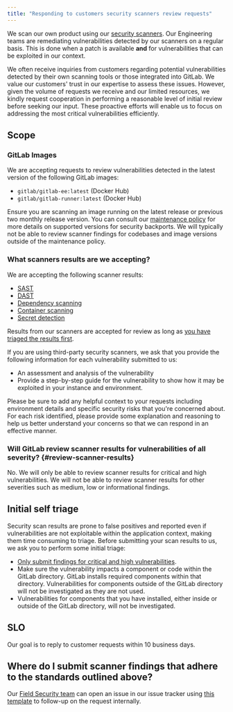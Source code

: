 ```yaml
---
title: "Responding to customers security scanners review requests"
---
```


We scan our own product using our [security scanners](https://docs.gitlab.com/ee/user/application_security/). Our Engineering teams are remediating vulnerabilities detected by our scanners on a regular basis. This is done when a patch is available **and** for vulnerabilities that can be exploited in our context.

We often receive inquiries from customers regarding potential vulnerabilities detected by their own scanning tools or those integrated into GitLab. We value our customers' trust in our expertise to assess these issues. However, given the volume of requests we receive and our limited resources, we kindly request cooperation in performing a reasonable level of initial review before seeking our input. These proactive efforts will enable us to focus on addressing the most critical vulnerabilities efficiently.

## Scope

### GitLab Images

We are accepting requests to review vulnerabilities detected in the latest version of the following GitLab images:

 - `gitlab/gitlab-ee:latest` (Docker Hub)
 - `gitlab/gitlab-runner:latest` (Docker Hub)

Ensure you are scanning an image running on the latest release or previous two monthly release version. You can consult our [maintenance policy](https://docs.gitlab.com/ee/policy/maintenance.html) for more details on supported versions for security backports. We will typically not be able to review scanner findings for codebases and image versions outside of the maintenance policy.

### What scanners results are we accepting?

We are accepting the following scanner results:

 - [SAST](https://docs.gitlab.com/ee/user/application_security/sast/)
 - [DAST](https://docs.gitlab.com/ee/user/application_security/dast/)
 - [Dependency scanning](https://docs.gitlab.com/ee/user/application_security/dependency_scanning/)
 - [Container scanning](https://docs.gitlab.com/ee/user/application_security/container_scanning/)
 - [Secret detection](https://docs.gitlab.com/ee/user/application_security/secret_detection/)

Results from our scanners are accepted for review as long as [you have triaged the results first](#review-scanner-results).

If you are using third-party security scanners, we ask that you provide the following information for each vulnerability submitted to us:

 - An assessment and analysis of the vulnerability
 - Provide a step-by-step guide for the vulnerability to show how it may be exploited in your instance and environment.

Please be sure to add any helpful context to your requests including environment details and specific security risks that you're concerned about. For each risk identified, please provide some explanation and reasoning to help us better understand your concerns so that we can respond in an effective manner.

### Will GitLab review scanner results for vulnerabilities of all severity? {#review-scanner-results}

No. We will only be able to review scanner results for critical and high vulnerabilities. We will not be able to review scanner results for other severities such as medium, low or informational findings.

## Initial self triage

Security scan results are prone to false positives and reported even if vulnerabilities are not exploitable within the application context, making them time consuming to triage. Before submitting your scan results to us, we ask you to perform some initial triage:

 - [Only submit findings for critical and high vulnerabilities](#review-scanner-results).
 - Make sure the vulnerability impacts a component or code within the GitLab directory. GitLab installs required components within that directory. Vulnerabilities for components outside of the GitLab directory will not be investigated as they are not used.
 - Vulnerabilities for components that you have installed, either inside or outside of the GitLab directory, will not be investigated.

## SLO

Our goal is to reply to customer requests within 10 business days.

## Where do I submit scanner findings that adhere to the standards outlined above?

Our [Field Security team](https://handbook.gitlab.com/handbook/security/security-assurance/field-security/) can open an issue in our issue tracker using [this template](https://gitlab.com/gitlab-com/gl-security/product-security/appsec/appsec-team/-/issues/new?issuable_template=customer_scan_result_request) to follow-up on the request internally.
